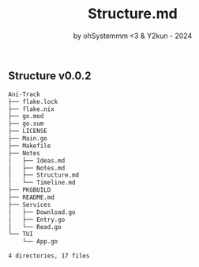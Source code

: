 <div align="center"> 
    <h1>Structure.md</h1>
    <p>by ohSystemmm <3 & Y2kun - 2024</p>
</div>
<br>

## Structure v0.0.2

```bash
Ani-Track
├── flake.lock
├── flake.nix
├── go.mod
├── go.sum
├── LICENSE
├── Main.go
├── Makefile
├── Notes
│   ├── Ideas.md
│   ├── Notes.md
│   ├── Structure.md
│   └── Timeline.md
├── PKGBUILD
├── README.md
├── Services
│   ├── Download.go
│   ├── Entry.go
│   └── Read.go
└── TUI
    └── App.go

4 directories, 17 files
```
